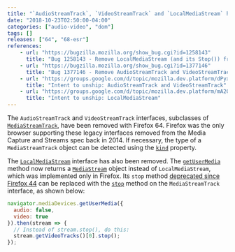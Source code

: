 ```yaml
---
title: "`AudioStreamTrack`, `VideoStreamTrack` and `LocalMediaStream` have been removed"
date: "2018-10-23T02:50:00-04:00"
categories: ["audio-video", "dom"]
tags: []
releases: ["64", "68-esr"]
references:
    - url: "https://bugzilla.mozilla.org/show_bug.cgi?id=1258143"
      title: "Bug 1258143 - Remove LocalMediaStream (and its Stop()) from js"
    - url: "https://bugzilla.mozilla.org/show_bug.cgi?id=1377146"
      title: "Bug 1377146 - Remove AudioStreamTrack and VideoStreamTrack"
    - url: "https://groups.google.com/d/topic/mozilla.dev.platform/dPyxsKABnKY/discussion"
      title: "Intent to unship: AudioStreamTrack and VideoStreamTrack"
    - url: "https://groups.google.com/d/topic/mozilla.dev.platform/mA200p2N-Hk/discussion"
      title: "Intent to unship: LocalMediaStream"
---
```

The `AudioStreamTrack` and `VideoStreamTrack` interfaces, subclasses of [`MediaStreamTrack`](https://developer.mozilla.org/docs/Web/API/MediaStreamTrack), have been removed with Firefox 64. Firefox was the only browser supporting these legacy interfaces removed from the Media Capture and Streams spec back in 2014. If necessary, the type of a `MediaStreamTrack` object can be detected using the [`kind`](https://developer.mozilla.org/docs/Web/API/MediaStreamTrack/kind) property.

The [`LocalMediaStream`](https://developer.mozilla.org/docs/Web/API/LocalMediaStream) interface has also been removed. The [`getUserMedia`](https://developer.mozilla.org/docs/Web/API/MediaDevices/getUserMedia) method now returns a [`MediaStream`](https://developer.mozilla.org/docs/Web/API/MediaStream) object instead of `LocalMediaStream`, which was implemented only in Firefox. Its `stop` method [deprecated since Firefox 44](https://www.fxsitecompat.dev/en-CA/docs/2015/mediastream-stop-has-been-deprecated/) can be replaced with the [`stop`](https://developer.mozilla.org/docs/Web/API/MediaStreamTrack/stop) method on the `MediaStreamTrack` interface, as shown below:

```js
navigator.mediaDevices.getUserMedia({
  audio: false,
  video: true
}).then(stream => {
  // Instead of stream.stop(), do this:
  stream.getVideoTracks()[0].stop();
});
```
